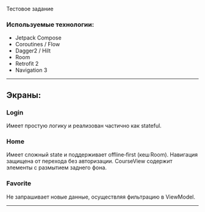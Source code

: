 Тестовое задание

### Используемые технологии:
- Jetpack Compose
- Coroutines / Flow
- Dagger2 / Hilt
- Room
- Retrofit 2
- Navigation 3

---
## Экраны:
### Login
Имеет простую логику и реализован частично как stateful.

### Home
Имеет сложный state и поддерживает offline‑first (кеш Room). 
Навигация защищена от перехода без авторизации. 
CourseView содержит элементы с размытием заднего фона.

### Favorite
Не запрашивает новые данные, осуществляя фильтрацию в ViewModel.

---
